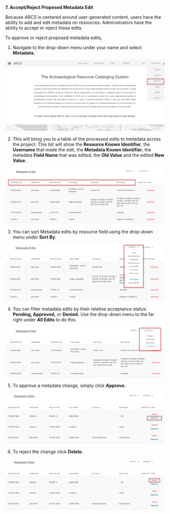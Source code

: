 **7. Accept/Reject Proposed Metadata Edit**

Because ARCS is centered around user-generated content, users have the ability to add and edit metadata on resources. Administrators have the ability to accept or reject these edits.

To approve or reject proposed metadata edits,
1. Navigate to the drop-down menu under your name and select **Metadata.**

![7.1 Annotated](../images/Admin%20Tasks%20Annotated/7.1_annotated.1.png?raw=true)

2. This will bring you to a table of the processed edits to metadata across the project. This list will show the **Resource Known Identifier**, the **Username** that made the edit, the **Metadata Known Identifier**, the metadata **Field Name** that was edited, the **Old Value** and the edited **New Value.**

![7.2 Annotated](../images/Admin%20Tasks%20Annotated/7.2_annotated.1.png?raw=true)

3. You can sort Metadata edits by resource field using the drop-down menu under **Sort By**.

![7.3 Annotated](../images/Admin%20Tasks%20Annotated/7.3_annotated.1.png?raw=true)

4. You can filter metadata edits by their relative acceptance status: **Pending, Approved,** or **Denied.** Use the drop-down menu to the far right under **All Edits** to do this.

![7.4 Annotated](../images/Admin%20Tasks%20Annotated/7.4_annotated.1.png?raw=true)

5. To approve a metadata change, simply click **Approve.**

![7.5 Annotated](../images/Admin%20Tasks%20Annotated/7.5_annotated.1.png?raw=true)

6. To reject the change click **Delete.**

![7.6 Annotated](../images/Admin%20Tasks%20Annotated/7.6_annotated.1.png?raw=true)
